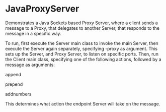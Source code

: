 JavaProxyServer
===============

Demonstrates a Java Sockets based Proxy Server, where a client sends a message to a Proxy, that delegates to another Server, that responds to the message in a specific way.


To run, first execute the Server main class to invoke the main Server, then execute the Server again separately, specifying -proxy as argument. This sets up the Server, and Proxy Server, to listen on specific ports.
Then, run the Client main class, specifying one of the following actions, followed by a message as arguments:

append

prepend

addnumbers

This determines what action the endpoint Server will take on the message.
